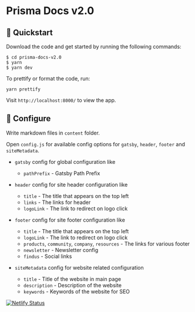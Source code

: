 # Prisma Docs v2.0

## 🚀 Quickstart

Download the code and get started by running the following commands:

```
$ cd prisma-docs-v2.0
$ yarn
$ yarn dev
```

To prettify or format the code, run: 

```
yarn prettify
```

Visit `http://localhost:8000/` to view the app.


## 🔧 Configure

Write markdown files in `content` folder.

Open `config.js` for available config options for `gatsby`, `header`, `footer` and `siteMetadata`.

- `gatsby` config for global configuration like 
    - `pathPrefix` - Gatsby Path Prefix

- `header` config for site header configuration like
    - `title` - The title that appears on the top left
    - `links` - The links for header
    - `logoLink` - The link to redirect on logo click

- `footer` config for site footer configuration like
    - `title` - The title that appears on the top left
    - `logoLink` - The link to redirect on logo click
    - `products`, `community`, `company`, `resources` - The links for various footer
    - `newsletter` - Newsletter config
    - `findus` - Social links

- `siteMetadata` config for website related configuration
    - `title` - Title of the website in main page
    - `description` - Description of the website
    - `keywords` - Keywords of the website for SEO


[![Netlify Status](https://api.netlify.com/api/v1/badges/6d4d28c1-2c75-422f-b529-3a4e6bb70d0b/deploy-status)](https://app.netlify.com/sites/prisma-2-docs/deploys)